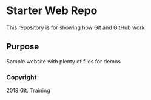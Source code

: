 # Starter Web Repo

This repository is for showing how Git and GitHub work

## Purpose

Sample website with plenty of files for demos

### Copyright
2018 Git. Training